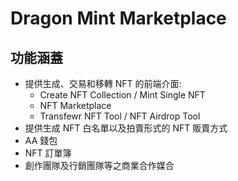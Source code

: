 # Dragon Mint Marketplace

## **功能涵蓋**

- 提供生成、交易和移轉 NFT 的前端介面:
  - Create NFT Collection / Mint Single NFT
  - NFT Marketplace
  - Transfewr NFT Tool / NFT Airdrop Tool
- 提供生成 NFT 白名單以及拍賣形式的 NFT 販賣方式
- AA 錢包
- NFT 訂單簿
- 創作團隊及行銷團隊等之商業合作媒合
